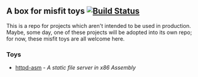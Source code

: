 ## A box for misfit toys [![Build Status](https://travis-ci.org/jeaye/toybox.svg?branch=master)](https://travis-ci.org/jeaye/toybox)

This is a repo for projects which aren't intended to be used in production.
Maybe, some day, one of these projects will be adopted into its own repo; for
now, these misfit toys are all welcome here.

### Toys
* [httpd-asm](./httpd-asm#readme) - *A static file server in x86 Assembly*
